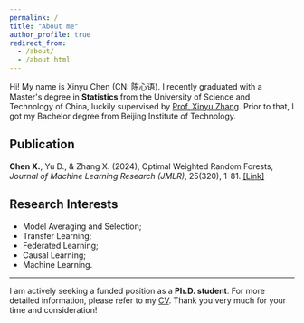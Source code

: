 ```yaml
---
permalink: /
title: "About me"
author_profile: true
redirect_from: 
  - /about/
  - /about.html
---
```


Hi! My name is Xinyu Chen (CN: 陈心语). I recently graduated with a Master's degree in **Statistics** from the University of Science and Technology of China, luckily supervised by [Prof. Xinyu Zhang](http://homepage.amss.ac.cn/research/homePage/dc8f0ecc0eb548d88443b15d46ca8569/myHomePage.html). Prior to that, I got my Bachelor degree from Beijing Institute of Technology.

Publication
------
 **Chen X.**, Yu D., & Zhang X. (2024), Optimal Weighted Random Forests, *Journal of Machine Learning Research (JMLR)*,
 25(320), 1-81. [[Link]](https://jmlr.org/papers/v25/23-0607.html)

Research Interests
------
* Model Averaging and Selection;
* Transfer Learning;
* Federated Learning;
* Causal Learning;
* Machine Learning.
  
-------
I am actively seeking a funded position as a **Ph.D. student**. For more detailed information, please refer to my [CV](https://raw.githubusercontent.com/XinyuChen-hey/XinyuChen-hey.github.io/master/assets/CV_XinyuChen.pdf). Thank you very much for your time and consideration!




